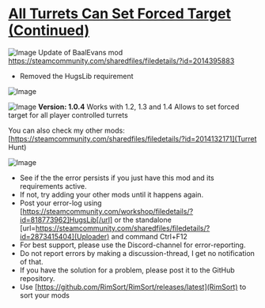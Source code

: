 # [All Turrets Can Set Forced Target (Continued)]()

![Image](https://i.imgur.com/buuPQel.png)
Update of BaalEvans mod https://steamcommunity.com/sharedfiles/filedetails/?id=2014395883

- Removed the HugsLib requirement

![Image](https://i.imgur.com/pufA0kM.png)
	
![Image](https://i.imgur.com/Z4GOv8H.png)
**Version: 1.0.4** Works with 1.2, 1.3 and 1.4
Allows to set forced target for all player controlled turrets 

You can also check my  other mods:
[https://steamcommunity.com/sharedfiles/filedetails/?id=2014132171](Turret Hunt)

![Image](https://i.imgur.com/PwoNOj4.png)


-  See if the the error persists if you just have this mod and its requirements active.
-  If not, try adding your other mods until it happens again.
-  Post your error-log using [https://steamcommunity.com/workshop/filedetails/?id=818773962]HugsLib[/url] or the standalone [url=https://steamcommunity.com/sharedfiles/filedetails/?id=2873415404](Uploader) and command Ctrl+F12
-  For best support, please use the Discord-channel for error-reporting.
-  Do not report errors by making a discussion-thread, I get no notification of that.
-  If you have the solution for a problem, please post it to the GitHub repository.
-  Use [https://github.com/RimSort/RimSort/releases/latest](RimSort) to sort your mods


